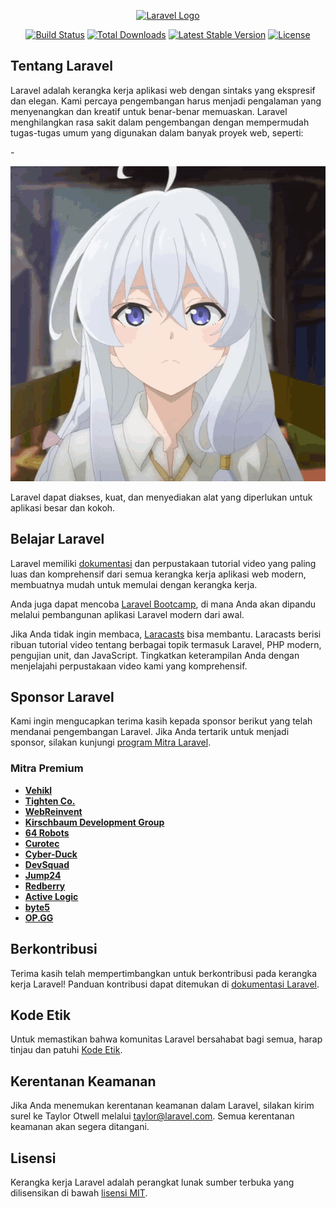 <p align="center">
    <a href="https://laravel.com" target="_blank">
        <img src="https://raw.githubusercontent.com/laravel/art/master/logo-lockup/5%20SVG/2%20CMYK/1%20Full%20Color/laravel-logolockup-cmyk-red.svg" width="400" alt="Laravel Logo">
    </a>
</p>

<p align="center">
    <a href="https://github.com/laravel/framework/actions"><img src="https://github.com/laravel/framework/workflows/tests/badge.svg" alt="Build Status"></a>
    <a href="https://packagist.org/packages/laravel/framework"><img src="https://img.shields.io/packagist/dt/laravel/framework" alt="Total Downloads"></a>
    <a href="https://packagist.org/packages/laravel/framework"><img src="https://img.shields.io/packagist/v/laravel/framework" alt="Latest Stable Version"></a>
    <a href="https://packagist.org/packages/laravel/framework"><img src="https://img.shields.io/packagist/l/laravel/framework" alt="License"></a>
</p>

## Tentang Laravel

Laravel adalah kerangka kerja aplikasi web dengan sintaks yang ekspresif dan elegan. Kami percaya pengembangan harus menjadi pengalaman yang menyenangkan dan kreatif untuk benar-benar memuaskan. Laravel menghilangkan rasa sakit dalam pengembangan dengan mempermudah tugas-tugas umum yang digunakan dalam banyak proyek web, seperti:

-<p align="center">
    <img src="public/anime.gif" alt="License">
</p>


Laravel dapat diakses, kuat, dan menyediakan alat yang diperlukan untuk aplikasi besar dan kokoh.

## Belajar Laravel

Laravel memiliki [dokumentasi](https://laravel.com/docs) dan perpustakaan tutorial video yang paling luas dan komprehensif dari semua kerangka kerja aplikasi web modern, membuatnya mudah untuk memulai dengan kerangka kerja.

Anda juga dapat mencoba [Laravel Bootcamp](https://bootcamp.laravel.com), di mana Anda akan dipandu melalui pembangunan aplikasi Laravel modern dari awal.

Jika Anda tidak ingin membaca, [Laracasts](https://laracasts.com) bisa membantu. Laracasts berisi ribuan tutorial video tentang berbagai topik termasuk Laravel, PHP modern, pengujian unit, dan JavaScript. Tingkatkan keterampilan Anda dengan menjelajahi perpustakaan video kami yang komprehensif.

## Sponsor Laravel

Kami ingin mengucapkan terima kasih kepada sponsor berikut yang telah mendanai pengembangan Laravel. Jika Anda tertarik untuk menjadi sponsor, silakan kunjungi [program Mitra Laravel](https://partners.laravel.com).

### Mitra Premium

- **[Vehikl](https://vehikl.com/)**
- **[Tighten Co.](https://tighten.co)**
- **[WebReinvent](https://webreinvent.com/)**
- **[Kirschbaum Development Group](https://kirschbaumdevelopment.com)**
- **[64 Robots](https://64robots.com)**
- **[Curotec](https://www.curotec.com/services/technologies/laravel/)**
- **[Cyber-Duck](https://cyber-duck.co.uk)**
- **[DevSquad](https://devsquad.com/hire-laravel-developers)**
- **[Jump24](https://jump24.co.uk)**
- **[Redberry](https://redberry.international/laravel/)**
- **[Active Logic](https://activelogic.com)**
- **[byte5](https://byte5.de)**
- **[OP.GG](https://op.gg)**

## Berkontribusi

Terima kasih telah mempertimbangkan untuk berkontribusi pada kerangka kerja Laravel! Panduan kontribusi dapat ditemukan di [dokumentasi Laravel](https://laravel.com/docs/contributions).

## Kode Etik

Untuk memastikan bahwa komunitas Laravel bersahabat bagi semua, harap tinjau dan patuhi [Kode Etik](https://laravel.com/docs/contributions#code-of-conduct).

## Kerentanan Keamanan

Jika Anda menemukan kerentanan keamanan dalam Laravel, silakan kirim surel ke Taylor Otwell melalui [taylor@laravel.com](mailto:taylor@laravel.com). Semua kerentanan keamanan akan segera ditangani.

## Lisensi

Kerangka kerja Laravel adalah perangkat lunak sumber terbuka yang dilisensikan di bawah [lisensi MIT](https://opensource.org/licenses/MIT).
